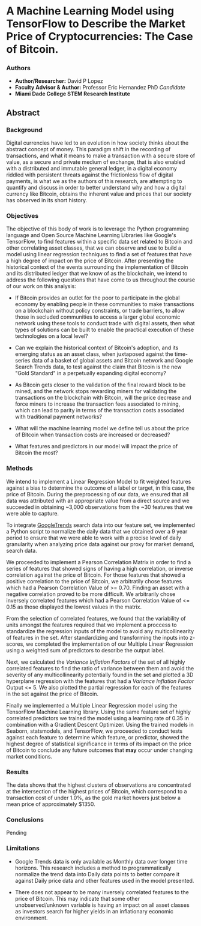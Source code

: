 # A Machine Learning Model using TensorFlow to Describe the Market Price of Cryptocurrencies: The Case of Bitcoin.
### Authors
* **Author/Researcher:** David P Lopez
* **Faculty Advisor & Author:** Professor Eric Hernandez PhD *Candidate*
* **Miami Dade College STEM Research Institute**

## Abstract
### Background
Digital currencies have led to an evolution in how society thinks about the abstract concept of money. This paradigm shift in the recording of transactions, and what it means to make a transaction with a secure store of value, as a secure and private medium of exchange, that is also enabled with a distributed and immutable general ledger, in a digital economy riddled with persistent threats against the frictionless flow of digital payments, is what we as the authors of this research, are attempting to quantify and discuss in order to better understand why and how a digital currency like Bitcoin, obtains the inherent value and prices that our society has observed in its short history. 

### Objectives
The objective of this body of work is to leverage the Python programming language and Open Source Machine Learning Libraries like Google's TensorFlow, to find features within a specific data set related to Bitcoin and other correlating asset classes, that we can observe and use to build a model using linear regression techniques to find a set of features that have a high degree of impact on the price of Bitcoin. After presenting the historical context of the events surrounding the implementation of Bitcoin and its distributed ledger that we know of as the blockchain, we intend to address the following questions that have come to us throughout the course of our work on this analysis:

* If Bitcoin provides an outlet for the poor to participate in the global economy by enabling people in these communities to make transactions on a blockchain without policy constraints, or trade barriers, to allow those in secluded communities to access a larger global economic network using these tools to conduct trade with digital assets, then what types of solutions can be built to enable the practical execution of these technologies on a local level?

* Can we explain the historical context of Bitcoin's adoption, and its emerging status as an asset class, when juxtaposed against the time-series data of a basket of global assets and Bitcoin network and Google Search Trends data, to test against the claim that Bitcoin is the new "Gold Standard" in a perpetually expanding digital economy?

* As Bitcoin gets closer to the validation of the final reward block to be mined, and the network stops rewarding miners for validating the transactions on the blockchain with Bitcoin, will the price decrease and force miners to increase the transaction fees associated to mining, which can lead to parity in terms of the transaction costs associated with traditional payment networks?

* What will the machine learning model we define tell us about the price of Bitcoin when transaction costs are increased or decreased?

* What features and predictors in our model will impact the price of Bitcoin the most?

### Methods
We intend to implement a Linear Regression Model to fit weighted features against a bias to determine the outcome of a label or target, in this case, the price of Bitcoin. During the preprocessing of our data, we ensured that all data was attributed with an appropriate value from a direct source and we succeeded in obtaining ~3,000 observations from the ~30 features that we were able to capture.

To integrate [GoogleTrends](https://trends.google.com/trends/explore?date=2009-01-03%202018-08-09&geo=US&q=bitcoin) search data into our feature set, we implemented a Python script to normalize the daily data that we obtained over a 9 year period to ensure that we were able to work with a precise level of daily granularity when analyzing price data against our proxy for market demand, search data.

We proceeded to implement a Pearson Correlation Matrix in order to find a series of features that showed signs of having a high correlation, or inverse correlation against the price of Bitcoin. For those features that showed a positive correlation to the price of Bitcoin, we arbitratily chose features which had a Pearson Correlation Value of >= 0.70. Finding an asset with a negative correlation proved to be more difficult. We arbitrarily chose inversely correlated features which had a Pearson Correlation Value of <= 0.15 as those displayed the lowest values in the matrix.

From the selection of correlated features, we found that the variability of units amongst the features required that we implement a proccess to standardize the regression inputs of the model to avoid any multicollinearity of features in the set. After standardizing and transforming the inputs into z-scores, we completed the implementation of our Multiple Linear Regression using a weighted sum of predictors to describe the output label.

Next, we calculated the *Variance Inflation Factors* of the set of all highly correlated features to find the ratio of variance between them and avoid the severity of any multicollinearity potentially found in the set and plotted a 3D hyperplane regression with the features that had a *Variance Inflation Factor* Output <= 5. We also plotted the partial regression for each of the features in the set against the price of Bitcoin.

Finally we implemented a Multiple Linear Regression model using the TensorFlow Machine Learning library. Using the same feature set of highly correlated predictors we trained the model using a learning rate of 0.35 in combination with a Gradient Descent Optimizer. Using the trained models in Seaborn, statsmodels, and TensorFlow, we proceeded to conduct tests against each feature to determine which feature, or predictor, showed the highest degree of statistical significance in terms of its impact on the price of Bitcoin to conclude any future outcomes that **may** occur under changing market conditions.

### Results

The data shows that the highest clusters of observations are concentrated at the intersection of the highest prices of Bitcoin, which correspond to a transaction cost of under 1.0%, as the gold market hovers just below a mean price of approximately $1350.

### Conclusions
Pending

### Limitations
* Google Trends data is only available as Monthly data over longer time horizons. This research includes a method to programmatically normalize the trend data into Daily data points to better compare it against Daily price data and other features used in the model presented.

* There does not appear to be many inversely correlated features to the price of Bitcoin. This may indicate that some other unobserved/unknown variable is having an impact on all asset classes as investors search for higher yields in an inflationary economic environment.